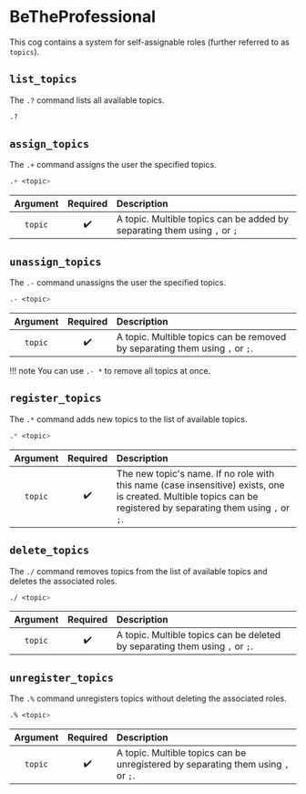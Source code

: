 # BeTheProfessional

This cog contains a system for self-assignable roles (further referred to as `topics`).

## `list_topics`
The `.?` command lists all available topics.

```css
.?
```

## `assign_topics`
The `.+` command assigns the user the specified topics.

```css
.+ <topic>
```

|Argument|Required|Description|
|:------:|:------:|:----------|
|`topic`|:heavy_check_mark:|A topic. Multible topics can be added by separating them using `,` or `;`|


## `unassign_topics`
The `.-` command unassigns the user the specified topics.

```css
.- <topic>
```

|Argument|Required|Description|
|:------:|:------:|:----------|
|`topic`|:heavy_check_mark:|A topic. Multible topics can be removed by separating them using `,` or `;`.|

!!! note
    You can use `.- *` to remove all topics at once.


## `register_topics`
The `.*` command adds new topics to the list of available topics.

```css
.* <topic>
```

|Argument|Required|Description|
|:------:|:------:|:----------|
|`topic`|:heavy_check_mark:|The new topic's name. If no role with this name (case insensitive) exists, one is created. Multible topics can be registered by separating them using `,` or `;`.|

## `delete_topics`
The `./` command removes topics from the list of available topics and deletes the associated roles.

```css
./ <topic>
```

|Argument|Required|Description|
|:------:|:------:|:----------|
|`topic`|:heavy_check_mark:|A topic. Multible topics can be deleted by separating them using `,` or `;`.|


## `unregister_topics`
The `.%` command unregisters topics without deleting the associated roles.

```css
.% <topic>
```

|Argument|Required|Description|
|:------:|:------:|:----------|
|`topic`|:heavy_check_mark:|A topic. Multible topics can be unregistered by separating them using `,` or `;`.|
